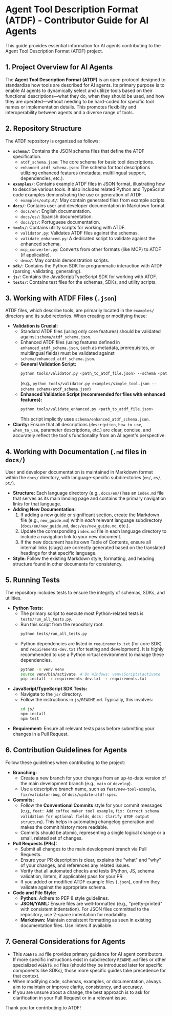 # Agent Tool Description Format (ATDF) - Contributor Guide for AI Agents

This guide provides essential information for AI agents contributing to the Agent Tool Description Format (ATDF) project.

## 1. Project Overview for AI Agents

The **Agent Tool Description Format (ATDF)** is an open protocol designed to standardize how tools are described for AI agents. Its primary purpose is to enable AI agents to dynamically select and utilize tools based on their functional descriptions—what they do, when they should be used, and how they are operated—without needing to be hard-coded for specific tool names or implementation details. This promotes flexibility and interoperability between agents and a diverse range of tools.

## 2. Repository Structure

The ATDF repository is organized as follows:

-   **`schema/`**: Contains the JSON schema files that define the ATDF specification.
    -   `atdf_schema.json`: The core schema for basic tool descriptions.
    -   `enhanced_atdf_schema.json`: The schema for tool descriptions utilizing enhanced features (metadata, multilingual support, dependencies, etc.).
-   **`examples/`**: Contains example ATDF files in JSON format, illustrating how to describe various tools. It also includes related Python and TypeScript code examples demonstrating the use or generation of ATDF.
    -   `examples/output/`: May contain generated files from example scripts.
-   **`docs/`**: Contains user and developer documentation in Markdown format.
    -   `docs/en/`: English documentation.
    -   `docs/es/`: Spanish documentation.
    -   `docs/pt/`: Portuguese documentation.
-   **`tools/`**: Contains utility scripts for working with ATDF.
    -   `validator.py`: Validates ATDF files against the schemas.
    -   `validate_enhanced.py`: A dedicated script to validate against the enhanced schema.
    -   `mcp_converter.py`: Converts from other formats (like MCP) to ATDF (if applicable).
    -   `demo/`: May contain demonstration scripts.
-   **`sdk/`**: Contains the Python SDK for programmatic interaction with ATDF (parsing, validating, generating).
-   **`js/`**: Contains the JavaScript/TypeScript SDK for working with ATDF.
-   **`tests/`**: Contains test files for the schemas, SDKs, and utility scripts.

## 3. Working with ATDF Files (`.json`)

ATDF files, which describe tools, are primarily located in the `examples/` directory and its subdirectories. When creating or modifying these:

-   **Validation is Crucial:**
    -   Standard ATDF files (using only core features) should be validated against `schema/atdf_schema.json`.
    -   Enhanced ATDF files (using features defined in `enhanced_atdf_schema.json`, such as metadata, prerequisites, or multilingual fields) must be validated against `schema/enhanced_atdf_schema.json`.
    -   **General Validation Script:**
        ```bash
        python tools/validator.py <path_to_atdf_file.json> --schema <path_to_schema.json>
        ```
        (e.g., `python tools/validator.py examples/simple_tool.json --schema schema/atdf_schema.json`)
    -   **Enhanced Validation Script (recommended for files with enhanced features):**
        ```bash
        python tools/validate_enhanced.py <path_to_atdf_file.json>
        ```
        This script implicitly uses `schema/enhanced_atdf_schema.json`.
-   **Clarity:** Ensure that all descriptions (`description`, `how_to_use`, `when_to_use`, parameter descriptions, etc.) are clear, concise, and accurately reflect the tool's functionality from an AI agent's perspective.

## 4. Working with Documentation (`.md` files in `docs/`)

User and developer documentation is maintained in Markdown format within the `docs/` directory, with language-specific subdirectories (`en/`, `es/`, `pt/`).

-   **Structure:** Each language directory (e.g., `docs/en/`) has an `index.md` file that serves as its main landing page and contains the primary navigation links for that language.
-   **Adding New Documentation:**
    1.  If adding a new guide or significant section, create the Markdown file (e.g., `new_guide.md`) within *each* relevant language subdirectory (`docs/en/new_guide.md`, `docs/es/new_guide.md`, etc.).
    2.  Update the corresponding `index.md` file in each language directory to include a navigation link to your new document.
    3.  If the new document has its own Table of Contents, ensure all internal links (slugs) are correctly generated based on the translated headings for that specific language.
-   **Style:** Follow the existing Markdown style, formatting, and heading structure found in other documents for consistency.

## 5. Running Tests

The repository includes tests to ensure the integrity of schemas, SDKs, and utilities.

-   **Python Tests:**
    -   The primary script to execute most Python-related tests is `tests/run_all_tests.py`.
    -   Run this script from the repository root:
        ```bash
        python tests/run_all_tests.py
        ```
    -   Python dependencies are listed in `requirements.txt` (for core SDK) and `requirements-dev.txt` (for testing and development). It is highly recommended to use a Python virtual environment to manage these dependencies.
        ```bash
        python -m venv venv
        source venv/bin/activate  # On Windows: venv\Scripts\activate
        pip install -r requirements-dev.txt -r requirements.txt
        ```
-   **JavaScript/TypeScript SDK Tests:**
    -   Navigate to the `js/` directory.
    -   Follow the instructions in `js/README.md`. Typically, this involves:
        ```bash
        cd js/
        npm install
        npm test
        ```
-   **Requirement:** Ensure all relevant tests pass before submitting your changes in a Pull Request.

## 6. Contribution Guidelines for Agents

Follow these guidelines when contributing to the project:

-   **Branching:**
    -   Create a new branch for your changes from an up-to-date version of the main development branch (e.g., `main` or `develop`).
    -   Use a descriptive branch name, such as `feat/new-tool-example`, `fix/validator-bug`, or `docs/update-atdf-spec`.
-   **Commits:**
    -   Follow the **Conventional Commits** style for your commit messages (e.g., `feat: Add coffee maker tool example`, `fix: Correct schema validation for optional fields`, `docs: Clarify ATDF output structure`). This helps in automating changelog generation and makes the commit history more readable.
    -   Commits should be atomic, representing a single logical change or a small, related set of changes.
-   **Pull Requests (PRs):**
    -   Submit all changes to the main development branch via Pull Requests.
    -   Ensure your PR description is clear, explains the "what" and "why" of your changes, and references any related issues.
    -   Verify that all automated checks and tests (Python, JS, schema validation, linters, if applicable) pass for your PR.
    -   If you added or modified ATDF example files (`.json`), confirm they validate against the appropriate schema.
-   **Code and File Style:**
    -   **Python:** Adhere to PEP 8 style guidelines.
    -   **JSON/YAML:** Ensure files are well-formatted (e.g., "pretty-printed" with consistent indentation). For JSON files committed to the repository, use 2-space indentation for readability.
    -   **Markdown:** Maintain consistent formatting as seen in existing documentation files. Use linters if available.

## 7. General Considerations for Agents

-   This `AGENTS.md` file provides primary guidance for AI agent contributors. If more specific instructions exist in subdirectory `README.md` files or other specialized `AGENTS.md` files (should they be introduced later for specific components like SDKs), those more specific guides take precedence for that context.
-   When modifying code, schemas, examples, or documentation, always aim to maintain or improve clarity, consistency, and accuracy.
-   If you are unsure about a change, the best approach is to ask for clarification in your Pull Request or in a relevant issue.

Thank you for contributing to ATDF!
